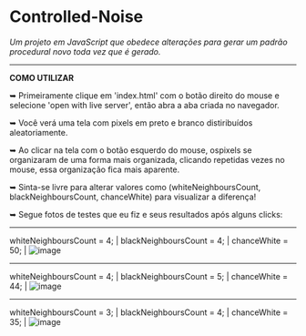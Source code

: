 # Controlled-Noise
*Um projeto em JavaScript que obedece alterações para gerar um padrão procedural novo toda vez que é gerado.*

______________________________________________________________________________________________________________________

**COMO UTILIZAR**

➥ Primeiramente clique em 'index.html' com o botão direito do mouse e selecione 'open with live server', então abra a aba criada no navegador.

➥ Você verá uma tela com pixels em preto e branco distiribuídos aleatoriamente.

➥ Ao clicar na tela com o botão esquerdo do mouse, ospixels se organizaram de uma forma mais organizada, clicando repetidas vezes no mouse, essa organização fica mais aparente.

➥ Sinta-se livre para alterar valores como (whiteNeighboursCount, blackNeighboursCount, chanceWhite) para visualizar a diferença!

➥ Segue fotos de testes que eu fiz e seus resultados após alguns clicks:

______________________________________________________________________________________________________________________

whiteNeighboursCount = 4; |
blackNeighboursCount = 4; |
chanceWhite = 50; |
![image](https://github.com/user-attachments/assets/7cc6fcdf-7d5a-4860-8f59-55689cf46bf1)

______________________________________________________________________________________________________________________

whiteNeighboursCount = 4; |
blackNeighboursCount = 5; |
chanceWhite = 44; |
![image](https://github.com/user-attachments/assets/94f0cba7-f057-459d-b618-e27271ef966d)

______________________________________________________________________________________________________________________

whiteNeighboursCount = 3; |
blackNeighboursCount = 4; |
chanceWhite = 35; |
![image](https://github.com/user-attachments/assets/c2348b1a-fdb2-4154-90e5-8d49e51e3069)
